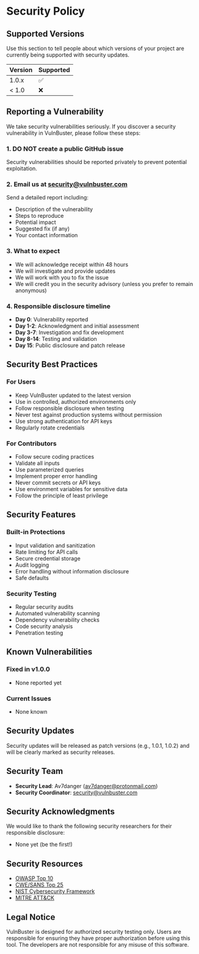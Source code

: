 # Security Policy

## Supported Versions

Use this section to tell people about which versions of your project are currently being supported with security updates.

| Version | Supported          |
| ------- | ------------------ |
| 1.0.x   | :white_check_mark: |
| < 1.0   | :x:                |

## Reporting a Vulnerability

We take security vulnerabilities seriously. If you discover a security vulnerability in VulnBuster, please follow these steps:

### 1. **DO NOT** create a public GitHub issue
Security vulnerabilities should be reported privately to prevent potential exploitation.

### 2. Email us at security@vulnbuster.com
Send a detailed report including:
- Description of the vulnerability
- Steps to reproduce
- Potential impact
- Suggested fix (if any)
- Your contact information

### 3. What to expect
- We will acknowledge receipt within 48 hours
- We will investigate and provide updates
- We will work with you to fix the issue
- We will credit you in the security advisory (unless you prefer to remain anonymous)

### 4. Responsible disclosure timeline
- **Day 0**: Vulnerability reported
- **Day 1-2**: Acknowledgment and initial assessment
- **Day 3-7**: Investigation and fix development
- **Day 8-14**: Testing and validation
- **Day 15**: Public disclosure and patch release

## Security Best Practices

### For Users
- Keep VulnBuster updated to the latest version
- Use in controlled, authorized environments only
- Follow responsible disclosure when testing
- Never test against production systems without permission
- Use strong authentication for API keys
- Regularly rotate credentials

### For Contributors
- Follow secure coding practices
- Validate all inputs
- Use parameterized queries
- Implement proper error handling
- Never commit secrets or API keys
- Use environment variables for sensitive data
- Follow the principle of least privilege

## Security Features

### Built-in Protections
- Input validation and sanitization
- Rate limiting for API calls
- Secure credential storage
- Audit logging
- Error handling without information disclosure
- Safe defaults

### Security Testing
- Regular security audits
- Automated vulnerability scanning
- Dependency vulnerability checks
- Code security analysis
- Penetration testing

## Known Vulnerabilities

### Fixed in v1.0.0
- None reported yet

### Current Issues
- None known

## Security Updates

Security updates will be released as patch versions (e.g., 1.0.1, 1.0.2) and will be clearly marked as security releases.

## Security Team

- **Security Lead**: Av7danger (av7danger@protonmail.com)
- **Security Coordinator**: security@vulnbuster.com

## Security Acknowledgments

We would like to thank the following security researchers for their responsible disclosure:

- None yet (be the first!)

## Security Resources

- [OWASP Top 10](https://owasp.org/www-project-top-ten/)
- [CWE/SANS Top 25](https://cwe.mitre.org/top25/)
- [NIST Cybersecurity Framework](https://www.nist.gov/cyberframework)
- [MITRE ATT&CK](https://attack.mitre.org/)

## Legal Notice

VulnBuster is designed for authorized security testing only. Users are responsible for ensuring they have proper authorization before using this tool. The developers are not responsible for any misuse of this software. 